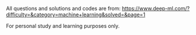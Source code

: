All questions and solutions and codes are from:
https://www.deep-ml.com/?difficulty=&category=machine+learning&solved=&page=1

For personal study and learning purposes only. 